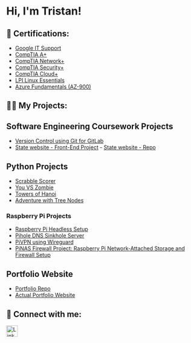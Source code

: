 # Hi, I'm Tristan!

## 🌱 Certifications:

- [Google IT Support](https://www.credly.com/badges/4f2a8fc2-9221-4923-bd33-4a26b244f44c/public_url)
- [CompTIA A+](https://www.credly.com/badges/ff5a0b42-fb25-45b0-bd90-4bc49af67639/public_url)
- [CompTIA Network+](https://www.credly.com/badges/fa480bb9-eef4-46ee-8862-55c450d13523/public_url)
- [CompTIA Security+](https://www.credly.com/badges/4df6b1d5-6cc1-4926-a6a7-836f9f9299a5/public_url)
- [CompTIA Cloud+](https://www.credly.com/badges/cfac5bc7-6017-423d-a44d-8a1c67fff5e2/public_url)
- [LPI Linux Essentials](https://cs.lpi.org/caf/Xamman/certification/verify/LPI000606555/ytvbkvursn)
- [Azure Fundamentals (AZ-900)](https://learn.microsoft.com/api/credentials/share/en-us/TristanTate-1478/3DE9FA22CEFBD3DE?sharingId=D41652C39C00548A)

## 👨‍💻 My Projects:

## Software Engineering Coursework Projects
- [Version Control using Git for GitLab](https://github.com/tristanjtate/Version-Control-Project)
- [State website - Front-End Project](https://tristanjtate.github.io/stateWebsite/) - [State website - Repo](https://github.com/tristanjtate/stateWebsite)



## Python Projects
- [Scrabble Scorer](https://github.com/tristanjtate/scrabble_example)
- [You VS Zombie](https://github.com/tristanjtate/YouVSZombie)
- [Towers of Hanoi](https://github.com/tristanjtate/Towers-of-Hanoi/tree/main)
- [Adventure with Tree Nodes](https://github.com/tristanjtate/Adventure-with-Tree-Nodes)


### Raspberry Pi Projects

- [Raspberry Pi Headless Setup](https://github.com/tristanjtate/RaspPiSetup/blob/main/README.md)
- [Pihole DNS Sinkhole Server](https://github.com/tristanjtate/pihole/blob/main/README.md)
- [PiVPN using Wireguard](https://github.com/tristanjtate/pivpn)
- [PiNAS Firewall Project: Raspberry Pi Network-Attached Storage and Firewall Setup](https://github.com/tristanjtate/pinas)

## Portfolio Website

- [Portfolio Repo](https://github.com/tristanjtate/portfolio-html-css-js)
- [Actual Portfolio Website](https://tristanjtate.github.io/myportfolio/)

## 🤳 Connect with me:

<a href="https://linkedin.com/in/tristantate/">
  <img src="https://cdn.jsdelivr.net/npm/simple-icons@v3/icons/linkedin.svg" alt="LinkedIn" width="30" />
</a>

